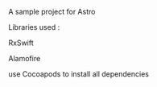 A sample project for Astro

Libraries used :

RxSwift

Alamofire


use Cocoapods to install all dependencies
